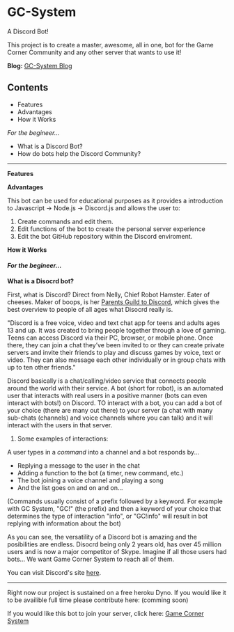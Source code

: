 # GC-System
A Discord Bot!

This project is to create a master, awesome, all in one, bot for the Game Corner Community and any other server that wants to use it!

**Blog:** [GC-System Blog](https://game-corner.000webhostapp.com/gc-system-blog/) 

## Contents

* Features 
* Advantages
* How it Works

*For the begineer...*

* What is a Discord Bot?
* How do bots help the Discord Community?

---

__Features__

__Advantages__

This bot can be used for educational purposes as it provides a introduction to Javascript -> Node.js -> Discord.js and allows the user to:
1. Create commands and edit them.
2. Edit functions of the bot to create the personal server experience
2. Edit the bot GitHub repository within the Discord enviroment.

__How it Works__

#### *For the begineer...*

__What is a Disocrd bot?__

First, what is Discord? Direct from Nelly, Chief Robot Hamster. Eater of cheeses. Maker of boops, is her [Parents Guild to Discord](https://blog.discordapp.com/parents-guide-to-discord-c77d91793e9c), which gives the best overview to people of all ages what Disocrd really is. 

"Discord is a free voice, video and text chat app for teens and adults ages 13 and up. It was created to bring people together through a love of gaming. Teens can access Discord via their PC, browser, or mobile phone. Once there, they can join a chat they’ve been invited to or they can create private servers and invite their friends to play and discuss games by voice, text or video. They can also message each other individually or in group chats with up to ten other friends."

Discord basically is a chat/calling/video service that connects people around the world with their service. 
A bot (short for robot), is an automated user that interacts with real users in a positive manner (bots can even interact with bots!) on Discord. TO interact with a bot, you can add a bot of your choice (there are many out there) to your server (a chat with many sub-chats (channels) and voice channels where you can talk) and it will interact with the users in that server. 
1. Some examples of interactions:

A user types in a *command* into a channel and a bot responds by...

* Replying a message to the user in the chat
* Adding a function to the bot (a timer, new command, etc.)
* The bot joining a voice channel and playing a song
* And the list goes on and on and on...

(Commands usually consist of a prefix followed by a keyword. For example with GC System, "GC!" (the prefix) and then a keyword of your choice that determines the type of interaction "info", or "GC!info" will result in bot replying with information about the bot)


As you can see, the versatility of a Discord bot is amazing and the posibilities are endless. Disocrd being only 2 years old, has over 45 million users and is now a major competitor of Skype. Imagine if all those users had bots... We want Game Corner System to reach all of them.

You can visit Discord's site [here](https://www.google.com/url?sa=t&rct=j&q=&esrc=s&source=web&cd=1&cad=rja&uact=8&ved=0ahUKEwiarPr56JvXAhUW0IMKHalZAcgQFgglMAA&url=https%3A%2F%2Fdiscordapp.com%2F&usg=AOvVaw2mEPm0IN1VJOrjVGlu_Eqi). 
___

Right now our project is sustained on a free heroku Dyno. If you would like it to be availible full time please contribute here: 
(comming soon)

If you would like this bot to join your server, click here: [Game Corner System](https://discordapp.com/oauth2/authorize?client_id=330470506455236608&scope=bot&permissions=468974790)
